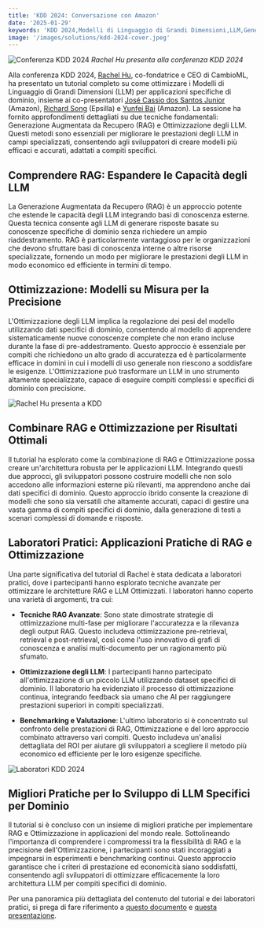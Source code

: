 ```yaml
---
title: 'KDD 2024: Conversazione con Amazon'
date: '2025-01-29'
keywords: 'KDD 2024,Modelli di Linguaggio di Grandi Dimensioni,LLM,Generazione Augmentata da Recupero,RAG,ottimizzazione LLM,Amazon,IA specifica per dominio,apprendimento automatico,conferenza'
image: '/images/solutions/kdd-2024-cover.jpeg'
---
```


![Conferenza KDD 2024](/images/solutions/kdd-2024-cover.jpeg)
_Rachel Hu presenta alla conferenza KDD 2024_

Alla conferenza KDD 2024, [Rachel Hu](https://www.linkedin.com/in/rachelsonghu/), co-fondatrice e CEO di CambioML, ha presentato un tutorial completo su come ottimizzare i Modelli di Linguaggio di Grandi Dimensioni (LLM) per applicazioni specifiche di dominio, insieme ai co-presentatori [José Cassio dos Santos Junior](https://www.linkedin.com/in/jcassiojr/) (Amazon), [Richard Song](https://www.linkedin.com/in/renchu-richard-song-a4099247/) (Epsilla) e [Yunfei Bai](https://www.linkedin.com/in/yunfei-felix-bai-909b861/) (Amazon). La sessione ha fornito approfondimenti dettagliati su due tecniche fondamentali: Generazione Augmentata da Recupero (RAG) e Ottimizzazione degli LLM. Questi metodi sono essenziali per migliorare le prestazioni degli LLM in campi specializzati, consentendo agli sviluppatori di creare modelli più efficaci e accurati, adattati a compiti specifici.

## Comprendere RAG: Espandere le Capacità degli LLM

La Generazione Augmentata da Recupero (RAG) è un approccio potente che estende le capacità degli LLM integrando basi di conoscenza esterne. Questa tecnica consente agli LLM di generare risposte basate su conoscenze specifiche di dominio senza richiedere un ampio riaddestramento. RAG è particolarmente vantaggioso per le organizzazioni che devono sfruttare basi di conoscenza interne o altre risorse specializzate, fornendo un modo per migliorare le prestazioni degli LLM in modo economico ed efficiente in termini di tempo.

## Ottimizzazione: Modelli su Misura per la Precisione

L'Ottimizzazione degli LLM implica la regolazione dei pesi del modello utilizzando dati specifici di dominio, consentendo al modello di apprendere sistematicamente nuove conoscenze complete che non erano incluse durante la fase di pre-addestramento. Questo approccio è essenziale per compiti che richiedono un alto grado di accuratezza ed è particolarmente efficace in domini in cui i modelli di uso generale non riescono a soddisfare le esigenze. L'Ottimizzazione può trasformare un LLM in uno strumento altamente specializzato, capace di eseguire compiti complessi e specifici di dominio con precisione.

![Rachel Hu presenta a KDD](/images/solutions/kdd-2024-rachel.jpeg)

## Combinare RAG e Ottimizzazione per Risultati Ottimali

Il tutorial ha esplorato come la combinazione di RAG e Ottimizzazione possa creare un'architettura robusta per le applicazioni LLM. Integrando questi due approcci, gli sviluppatori possono costruire modelli che non solo accedono alle informazioni esterne più rilevanti, ma apprendono anche dai dati specifici di dominio. Questo approccio ibrido consente la creazione di modelli che sono sia versatili che altamente accurati, capaci di gestire una vasta gamma di compiti specifici di dominio, dalla generazione di testi a scenari complessi di domande e risposte.

## Laboratori Pratici: Applicazioni Pratiche di RAG e Ottimizzazione

Una parte significativa del tutorial di Rachel è stata dedicata a laboratori pratici, dove i partecipanti hanno esplorato tecniche avanzate per ottimizzare le architetture RAG e LLM Ottimizzati. I laboratori hanno coperto una varietà di argomenti, tra cui:

- **Tecniche RAG Avanzate**: Sono state dimostrate strategie di ottimizzazione multi-fase per migliorare l'accuratezza e la rilevanza degli output RAG. Questo includeva ottimizzazione pre-retrieval, retrieval e post-retrieval, così come l'uso innovativo di grafi di conoscenza e analisi multi-documento per un ragionamento più sfumato.

- **Ottimizzazione degli LLM**: I partecipanti hanno partecipato all'ottimizzazione di un piccolo LLM utilizzando dataset specifici di dominio. Il laboratorio ha evidenziato il processo di ottimizzazione continua, integrando feedback sia umano che AI per raggiungere prestazioni superiori in compiti specializzati.

- **Benchmarking e Valutazione**: L'ultimo laboratorio si è concentrato sul confronto delle prestazioni di RAG, Ottimizzazione e del loro approccio combinato attraverso vari compiti. Questo includeva un'analisi dettagliata del ROI per aiutare gli sviluppatori a scegliere il metodo più economico ed efficiente per le loro esigenze specifiche.

![Laboratori KDD 2024](/images/solutions/kdd-2024-labs.jpg)

## Migliori Pratiche per lo Sviluppo di LLM Specifici per Dominio

Il tutorial si è concluso con un insieme di migliori pratiche per implementare RAG e Ottimizzazione in applicazioni del mondo reale. Sottolineando l'importanza di comprendere i compromessi tra la flessibilità di RAG e la precisione dell'Ottimizzazione, i partecipanti sono stati incoraggiati a impegnarsi in esperimenti e benchmarking continui. Questo approccio garantisce che i criteri di prestazione ed economicità siano soddisfatti, consentendo agli sviluppatori di ottimizzare efficacemente la loro architettura LLM per compiti specifici di dominio.

Per una panoramica più dettagliata del contenuto del tutorial e dei laboratori pratici, si prega di fare riferimento a [questo documento](https://dl.acm.org/doi/pdf/10.1145/3637528.3671445) e [questa presentazione](https://docs.google.com/presentation/d/18PJctnI-KbABE1El_AifjN_7eoHatuaoN8-2q57xpSw/edit#slide=id.g2f5cc21ff85_5_1096).
